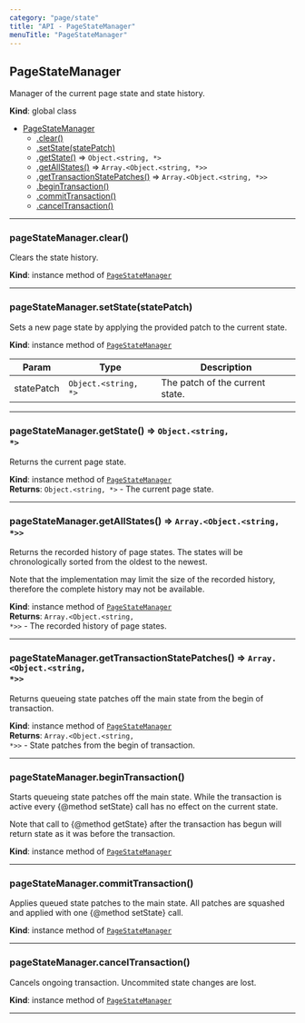 ```yaml
---
category: "page/state"
title: "API - PageStateManager"
menuTitle: "PageStateManager"
---
```


## PageStateManager&nbsp;<a name="PageStateManager" href="https://github.com/seznam/ima/blob/v17.11.2/packages/core/src/page/state/PageStateManager.js#L4" target="_blank"><span class="icon"><i class="fas fa-external-link-alt fa-xs"></i></span></a>
Manager of the current page state and state history.

**Kind**: global class  

* [PageStateManager](#PageStateManager)
    * [.clear()](#PageStateManager+clear)
    * [.setState(statePatch)](#PageStateManager+setState)
    * [.getState()](#PageStateManager+getState) ⇒ <code>Object.&lt;string, \*&gt;</code>
    * [.getAllStates()](#PageStateManager+getAllStates) ⇒ <code>Array.&lt;Object.&lt;string, \*&gt;&gt;</code>
    * [.getTransactionStatePatches()](#PageStateManager+getTransactionStatePatches) ⇒ <code>Array.&lt;Object.&lt;string, \*&gt;&gt;</code>
    * [.beginTransaction()](#PageStateManager+beginTransaction)
    * [.commitTransaction()](#PageStateManager+commitTransaction)
    * [.cancelTransaction()](#PageStateManager+cancelTransaction)


* * *

### pageStateManager.clear()&nbsp;<a name="PageStateManager+clear" href="https://github.com/seznam/ima/blob/v17.11.2/packages/core/src/page/state/PageStateManager.js#L8" target="_blank"><span class="icon"><i class="fas fa-external-link-alt fa-xs"></i></span></a>
Clears the state history.

**Kind**: instance method of [<code>PageStateManager</code>](#PageStateManager)  

* * *

### pageStateManager.setState(statePatch)&nbsp;<a name="PageStateManager+setState" href="https://github.com/seznam/ima/blob/v17.11.2/packages/core/src/page/state/PageStateManager.js#L16" target="_blank"><span class="icon"><i class="fas fa-external-link-alt fa-xs"></i></span></a>
Sets a new page state by applying the provided patch to the current
state.

**Kind**: instance method of [<code>PageStateManager</code>](#PageStateManager)  

| Param | Type | Description |
| --- | --- | --- |
| statePatch | <code>Object.&lt;string, \*&gt;</code> | The patch of the current state. |


* * *

### pageStateManager.getState() ⇒ <code>Object.&lt;string, \*&gt;</code>&nbsp;<a name="PageStateManager+getState" href="https://github.com/seznam/ima/blob/v17.11.2/packages/core/src/page/state/PageStateManager.js#L23" target="_blank"><span class="icon"><i class="fas fa-external-link-alt fa-xs"></i></span></a>
Returns the current page state.

**Kind**: instance method of [<code>PageStateManager</code>](#PageStateManager)  
**Returns**: <code>Object.&lt;string, \*&gt;</code> - The current page state.  

* * *

### pageStateManager.getAllStates() ⇒ <code>Array.&lt;Object.&lt;string, \*&gt;&gt;</code>&nbsp;<a name="PageStateManager+getAllStates" href="https://github.com/seznam/ima/blob/v17.11.2/packages/core/src/page/state/PageStateManager.js#L34" target="_blank"><span class="icon"><i class="fas fa-external-link-alt fa-xs"></i></span></a>
Returns the recorded history of page states. The states will be
chronologically sorted from the oldest to the newest.

Note that the implementation may limit the size of the recorded history,
therefore the complete history may not be available.

**Kind**: instance method of [<code>PageStateManager</code>](#PageStateManager)  
**Returns**: <code>Array.&lt;Object.&lt;string, \*&gt;&gt;</code> - The recorded history of page states.  

* * *

### pageStateManager.getTransactionStatePatches() ⇒ <code>Array.&lt;Object.&lt;string, \*&gt;&gt;</code>&nbsp;<a name="PageStateManager+getTransactionStatePatches" href="https://github.com/seznam/ima/blob/v17.11.2/packages/core/src/page/state/PageStateManager.js#L41" target="_blank"><span class="icon"><i class="fas fa-external-link-alt fa-xs"></i></span></a>
Returns queueing state patches off the main state from the begin of transaction.

**Kind**: instance method of [<code>PageStateManager</code>](#PageStateManager)  
**Returns**: <code>Array.&lt;Object.&lt;string, \*&gt;&gt;</code> - State patches from the begin of transaction.  

* * *

### pageStateManager.beginTransaction()&nbsp;<a name="PageStateManager+beginTransaction" href="https://github.com/seznam/ima/blob/v17.11.2/packages/core/src/page/state/PageStateManager.js#L50" target="_blank"><span class="icon"><i class="fas fa-external-link-alt fa-xs"></i></span></a>
Starts queueing state patches off the main state. While the transaction
is active every {@method setState} call has no effect on the current state.

Note that call to {@method getState} after the transaction has begun will
return state as it was before the transaction.

**Kind**: instance method of [<code>PageStateManager</code>](#PageStateManager)  

* * *

### pageStateManager.commitTransaction()&nbsp;<a name="PageStateManager+commitTransaction" href="https://github.com/seznam/ima/blob/v17.11.2/packages/core/src/page/state/PageStateManager.js#L56" target="_blank"><span class="icon"><i class="fas fa-external-link-alt fa-xs"></i></span></a>
Applies queued state patches to the main state. All patches are squashed
and applied with one {@method setState} call.

**Kind**: instance method of [<code>PageStateManager</code>](#PageStateManager)  

* * *

### pageStateManager.cancelTransaction()&nbsp;<a name="PageStateManager+cancelTransaction" href="https://github.com/seznam/ima/blob/v17.11.2/packages/core/src/page/state/PageStateManager.js#L61" target="_blank"><span class="icon"><i class="fas fa-external-link-alt fa-xs"></i></span></a>
Cancels ongoing transaction. Uncommited state changes are lost.

**Kind**: instance method of [<code>PageStateManager</code>](#PageStateManager)  

* * *

